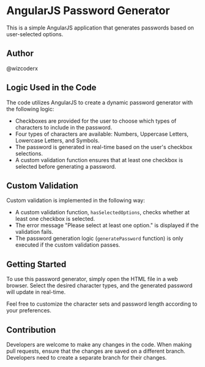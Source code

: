 # AngularJS Password Generator

This is a simple AngularJS application that generates passwords based on user-selected options.

## Author

@wizcoderx

## Logic Used in the Code

The code utilizes AngularJS to create a dynamic password generator with the following logic:

- Checkboxes are provided for the user to choose which types of characters to include in the password.
- Four types of characters are available: Numbers, Uppercase Letters, Lowercase Letters, and Symbols.
- The password is generated in real-time based on the user's checkbox selections.
- A custom validation function ensures that at least one checkbox is selected before generating a password.

## Custom Validation

Custom validation is implemented in the following way:

- A custom validation function, `hasSelectedOptions`, checks whether at least one checkbox is selected.
- The error message "Please select at least one option." is displayed if the validation fails.
- The password generation logic (`generatePassword` function) is only executed if the custom validation passes.

## Getting Started

To use this password generator, simply open the HTML file in a web browser. Select the desired character types, and the generated password will update in real-time.

Feel free to customize the character sets and password length according to your preferences.

## Contribution

Developers are welcome to make any changes in the code. When making pull requests, ensure that the changes are saved on a different branch. Developers need to create a separate branch for their changes.
